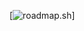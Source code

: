 [![roadmap.sh](https://api.roadmap.sh/v1-badge/wide/64bd350f8b7b0932737f1b3b?variant=light&roadmaps=blockchain%2Cjavascript%2Cbackend%2Cdevops)]
